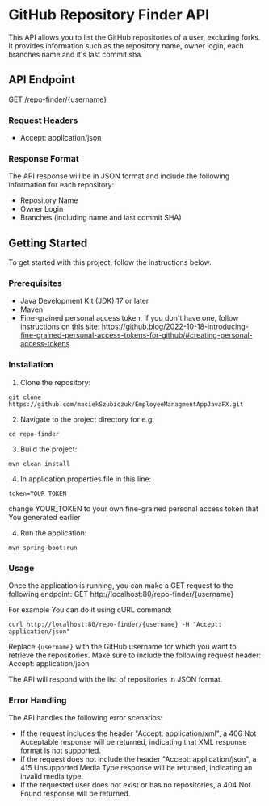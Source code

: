 # GitHub Repository Finder API

This API allows you to list the GitHub repositories of a user, excluding forks. It provides information such as the repository name, owner login, each branches name and it's last commit sha.

## API Endpoint
GET /repo-finder/{username}

### Request Headers

- Accept: application/json

### Response Format

The API response will be in JSON format and include the following information for each repository:

- Repository Name
- Owner Login
- Branches (including name and last commit SHA)

## Getting Started

To get started with this project, follow the instructions below.

### Prerequisites

- Java Development Kit (JDK) 17 or later
- Maven
- Fine-grained personal access token, if you don't have one, follow instructions on this site:
https://github.blog/2022-10-18-introducing-fine-grained-personal-access-tokens-for-github/#creating-personal-access-tokens

### Installation

1. Clone the repository:
```
git clone https://github.com/maciekSzubiczuk/EmployeeManagmentAppJavaFX.git
```
2. Navigate to the project directory for e.g:
```
cd repo-finder
```
3. Build the project:
```
mvn clean install
```
4. In application.properties file in this line:
```
token=YOUR_TOKEN
```
change YOUR_TOKEN to your own fine-grained personal access token that You generated earlier

4. Run the application:
```
mvn spring-boot:run
```

### Usage

Once the application is running, you can make a GET request to the following endpoint:
GET http://localhost:80/repo-finder/{username}

For example You can do it using cURL command:
```
curl http://localhost:80/repo-finder/{username} -H "Accept: application/json"
```

Replace `{username}` with the GitHub username for which you want to retrieve the repositories.
Make sure to include the following request header:
Accept: application/json


The API will respond with the list of repositories in JSON format.

### Error Handling

The API handles the following error scenarios:

- If the request includes the header "Accept: application/xml", a 406 Not Acceptable response will be returned, indicating that XML response format is not supported.
- If the request does not include the header "Accept: application/json", a 415 Unsupported Media Type response will be returned, indicating an invalid media type.
- If the requested user does not exist or has no repositories, a 404 Not Found response will be returned.











